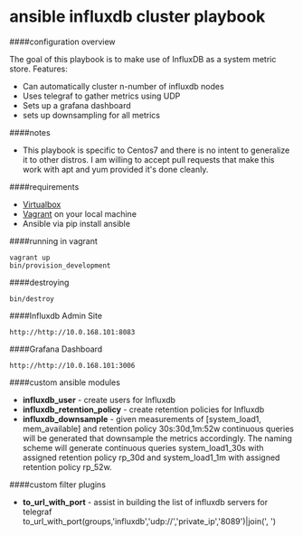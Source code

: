 ansible influxdb cluster playbook
=================================

####configuration overview

The goal of this playbook is to make use of InfluxDB as a system metric store.
Features:

* Can automatically cluster n-number of influxdb nodes
* Uses telegraf to gather metrics using UDP
* Sets up a grafana dashboard
* sets up downsampling for all metrics

####notes

* This playbook is specific to Centos7 and there is no intent to generalize it to
other distros. I am willing to accept pull requests that make this work with
apt and yum provided it's done cleanly.

####requirements

* [Virtualbox](https://www.virtualbox.org/wiki/Downloads)
* [Vagrant](http://www.vagrantup.com/downloads) on your local machine
* Ansible via pip install ansible

####running in vagrant

    vagrant up
    bin/provision_development

####destroying

    bin/destroy

####Influxdb Admin Site

    http://http://10.0.168.101:8083

####Grafana Dashboard

    http://http://10.0.168.101:3006

####custom ansible modules

* **influxdb_user** - create users for Influxdb
* **influxdb_retention_policy** - create retention policies for Influxdb
* **influxdb_downsample** - given measurements of [system_load1, mem_available]
   and retention policy 30s:30d,1m:52w continuous queries will be generated
   that downsample the metrics accordingly. The naming scheme
   will generate continuous queries system_load1_30s with assigned retention policy rp_30d and
   system_load1_1m with assigned retention policy rp_52w.

####custom filter plugins

* **to_url_with_port** - assist in building the list of influxdb servers for telegraf
  to_url_with_port(groups,'influxdb','udp://','private_ip','8089')|join(', ')
